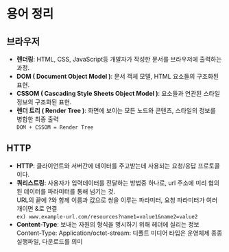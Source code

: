 # 용어 정리

## 브라우저

* **렌더링**: HTML, CSS, JavaScript등 개발자가 작성한 문서를 브라우저에 출력하는 과정.
* **DOM ( Document Object Model )**: 문서 객체 모델, HTML 요소들의 구조화된 표현.
* **CSSOM ( Cascading Style Sheets Object Model )**: 요소들과 연관된 스타일 정보의 구조화된 표현.
* **렌더 트리 ( Render Tree )**: 화면에 보이는 모든 노드와 콘텐츠, 스타일의 정보를 병합한 최종 출력  
`DOM + CSSOM = Render Tree`

## HTTP

* **HTTP**: 클라이언트와 서버간에 데이터를 주고받는데 사용되는 요청/응답 프로토콜이다.
* **쿼리스트링**: 사용자가 입력데이터를 전달하는 방법중 하나로, url 주소에 미리 협의된 데이터를 파라미터를 통해 넘기는 것.  
URL의 끝에 ?와 함께 이름과 값으로 쌍을 이루는 파라미터, 요청 파라미터가 여러 개이면 &로 연결  
`ex) www.example-url.com/resources?name1=value1&name2=value2`
* **Content-Type**: 보내는 자원의 형식을 명시하기 위해 헤더에 실리는 정보  
Content-Type: Application/octet-stream:  디폴트 미디어 타입은 운영체제 종종 실행파일, 다운로드를 의미


